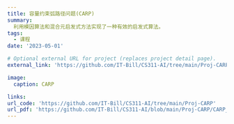 ```yaml
---
title: 容量约束弧路径问题(CARP)
summary: 
  利用模因算法和混合元启发式方法实现了一种有效的启发式算法。
tags:
  - 课程
date: '2023-05-01'

# Optional external URL for project (replaces project detail page).
external_link: 'https://github.com/IT-Bill/CS311-AI/tree/main/Proj-CARP'

image:
  caption: CARP

links:
url_code: 'https://github.com/IT-Bill/CS311-AI/tree/main/Proj-CARP'
url_pdf: 'https://github.com/IT-Bill/CS311-AI/blob/main/Proj-CARP/CARP_Report.pdf'
---
```

